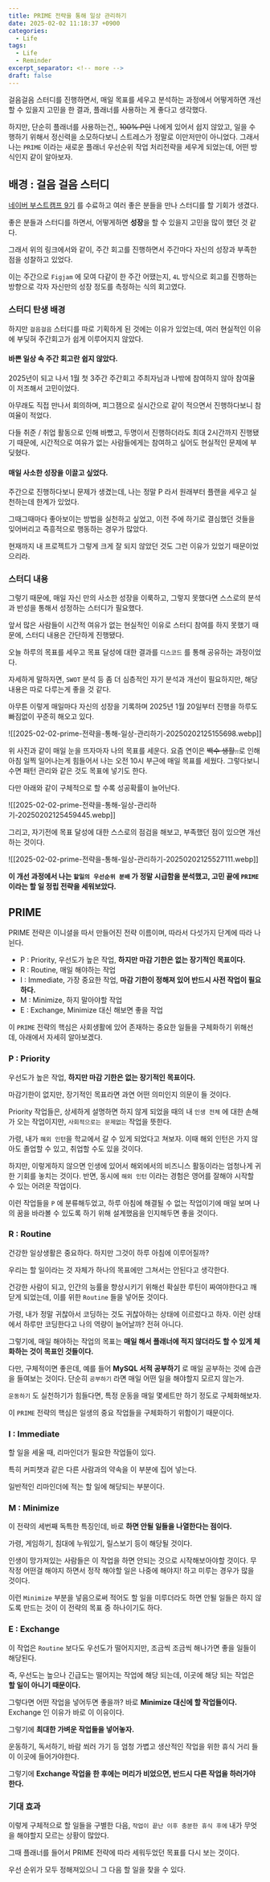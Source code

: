 ```yaml
---
title: PRIME 전략을 통해 일상 관리하기
date: 2025-02-02 11:18:37 +0900
categories:
  - Life
tags:
  - Life
  - Reminder
excerpt_separator: <!-- more -->
draft: false
---
```


<!-- draft 값을 false 혹은 제거해야 게시됩니다!!! -->

<!-- 요약 적기 -->

걸음걸음 스터디를 진행하면서, 매일 목표를 세우고 분석하는 과정에서 어떻게하면 개선할 수 있을지 고민을 한 결과, 플래너를 사용하는 게 좋다고 생각했다.

하지만, 단순히 플래너를 사용하는건,, ~~100% P인~~ 나에게 있어서 쉽지 않았고, 일을 수행하기 위해서 정신력을 소모하다보니 스트레스가 정말로 이만저만이 아니었다. 그래서 나는 `PRIME` 이라는 새로운 플래너 우선순위 작업 처리전략을 세우게 되었는데, 어떤 방식인지 같이 알아보자.

<!-- more -->

<!-- 본문  -->
## 배경 : 걸음 걸음 스터디

[네이버 부스트캠프 9기](https://blog.moozeh.org/posts/2024%EB%85%84-%ED%9A%8C%EA%B3%A0#%EC%8A%A4%ED%84%B0%EB%94%94%EB%A5%BC-%ED%86%B5%ED%95%9C-%EA%BE%B8%EC%A4%80%ED%95%9C-%EB%84%A4%ED%8A%B8%EC%9B%8C%ED%82%B9) 를 수료하고 여러 좋은 분들을 만나 스터디를 할 기회가 생겼다.

좋은 분들과 스터디를 하면서, 어떻게하면 **성장**을 할 수 있을지 고민을 많이 했던 것 같다.

그래서 위의 링크에서와 같이, 주간 회고를 진행하면서 주간마다 자신의 성장과 부족한 점을 성찰하고 있었다.

이는 주간으로 `Figjam` 에 모여 다같이 한 주간 어땠는지, `4L` 방식으로 회고를 진행하는 방향으로 각자 자신만의 성장 정도를 측정하는 식의 회고였다.

### 스터디 탄생 배경

하지만 `걸음걸음` 스터디를 따로 기획하게 된 것에는 이유가 있었는데, 여러 현실적인 이유에 부딪혀 주간회고가 쉽게 이루어지지 않았다.

#### 바쁜 일상 속 주간 회고란 쉽지 않았다.

2025년이 되고 나서 1월 첫 3주간 주간회고 주최자님과 나밖에 참여하지 않아 참여율이 저조해서 고민이었다.

아무래도 직접 만나서 회의하며, 피그잼으로 실시간으로 같이 적으면서 진행하다보니 참여율이 적었다.

다들 취준 / 취업 활동으로 인해 바빴고, 두명이서 진행하더라도 최대 2시간까지 진행됐기 때문에, 시간적으로 여유가 없는 사람들에게는 참여하고 싶어도 현실적인 문제에 부딪혔다.

#### 매일 사소한 성장을 이끌고 싶었다.

주간으로 진행하다보니 문제가 생겼는데, 나는 정말 P 라서 원래부터 플랜을 세우고 실천하는데 한계가 있었다.

그때그때마다 좋아보이는 방법을 실천하고 싶었고, 이전 주에 하기로 결심했던 것들을 잊어버리고 즉흥적으로 행동하는 경우가 많았다.

현재까지 내 프로젝트가 그렇게 크게 잘 되지 않았던 것도 그런 이유가 있었기 때문이었으리라.

### 스터디 내용

그렇기 때문에, 매일 자신 만의 사소한 성장을 이룩하고, 그렇지 못했다면 스스로의 분석과 반성을 통해서 성정하는 스터디가 필요했다.

앞서 많은 사람들이 시간적 여유가 없는 현실적인 이유로 스터디 참여를 하지 못했기 때문에, 스터디 내용은 간단하게 진행됐다. 

오늘 하루의 목표를 세우고 목표 달성에 대한 결과를 `디스코드` 를 통해 공유하는 과정이었다.

자세하게 말하자면, `SWOT` 분석 등 좀 더 심층적인 자기 분석과 개선이 필요하지만, 해당 내용은 따로 다루는게 좋을 것 같다.

아무튼 이렇게 매일마다 자신의 성장을 기록하며 2025년 1월 20일부터 진행을 하루도 빠짐없이 꾸준히 해오고 있다.

![[2025-02-02-prime-전략을-통해-일상-관리하기-20250202125155698.webp]]

위 사진과 같이 매일 눈을 뜨자마자 나의 목표를 세운다. 요즘 연이은 ~~백수 생활..~~로 인해 아침 일찍 일어나는게 힘들어서 나는 오전 10시 부근에 매일 목표를 세웠다. 그렇다보니 수면 패턴 관리와 같은 것도 목표에 넣기도 한다.

다만 아래와 같이 구체적으로 할 수록 성공확률이 늘어난다.

![[2025-02-02-prime-전략을-통해-일상-관리하기-20250202125459445.webp]]


그리고, 자기전에 목표 달성에 대한 스스로의 점검을 해보고, 부족했던 점이 있으면 개선하는 것이다.

![[2025-02-02-prime-전략을-통해-일상-관리하기-20250202125527111.webp]]

**이 개선 과정에서 나는 `할일의 우선순위 분배` 가 정말 시급함을 분석했고, 고민 끝에 `PRIME` 이라는 할 일 정립 전략을 세워보았다.**

## PRIME

PRIME 전략은 이니셜을 따서 만들어진 전략 이름이며, 따라서 다섯가지 단계에 따라 나뉜다.

- P : Priority, 우선도가 높은 작업, **하지만 마감 기한은 없는 장기적인 목표이다.**
- R : Routine, 매일 해야하는 작업
- I : Immediate, 가장 중요한 작업, **마감 기한이 정해져 있어 반드시 사전 작업이 필요하다.**
- M : Minimize, 하지 말아야할 작업
- E : Exchange, Minimize 대신 해보면 좋을 작업

이 `PRIME` 전략의 핵심은 사회생활에 있어 존재하는 중요한 일들을 구체화하기 위해선데, 아래에서 자세히 알아보겠다.
### P : Priority

우선도가 높은 작업, **하지만 마감 기한은 없는 장기적인 목표이다.**

마감기한이 없지만, 장기적인 목표라면 과연 어떤 의미인지 의문이 들 것이다.

Priority 작업들은, 상세하게 설명하면 하지 않게 되었을 때의 내 `인생 전체` 에 대한 손해가 오는 작업이지만, `사회적으로는 문제없는` 작업을 뜻한다.

가령, 내가 `해외 인턴`을 학교에서 갈 수 있게 되었다고 쳐보자. 이때 해외 인턴은 가지 않아도 졸업할 수 있고, 취업할 수도 있을 것이다.

하지만, 이렇게하지 않으면 인생에 있어서 해외에서의 비즈니스 활동이라는 엄청나게 귀한 기회를 놓치는 것이다. 반면, 동시에 `해외 인턴` 이라는 경험은 영어를 잘해야 시작할 수 있는 어려운 작업이다.

이런 작업들을 `P` 에 분류해두었고, 하루 아침에 해결될 수 없는 작업이기에 매일 보며 나의 꿈을 바라볼 수 있도록 하기 위해 설계했음을 인지해두면 좋을 것이다.

### R : Routine

건강한 일상생활은 중요하다. 하지만 그것이 하루 아침에 이루어질까?

우리는 할 일이라는 것 자체가 하나의 목표에만 그쳐서는 안된다고 생각한다. 

건강한 사람이 되고, 인간의 능률을 향상시키기 위해선 확실한 루틴이 짜여야한다고 깨닫게 되었는데, 이를 위한 `Routine` 들을 넣어둔 것이다.

가령, 내가 정말 귀찮아서 코딩하는 것도 귀찮아하는 상태에 이르렀다고 하자. 이런 상태에서 하루만 코딩한다고 나의 역량이 늘어날까? 전혀 아니다.

그렇기에, 매일 해야하는 작업의 목표는 **매일 해서 플래너에 적지 않더라도 할 수 있게 체화하는 것이 목표인 것들이다.** 

다만, 구체적이면 좋은데, 예를 들어 **MySQL 서적 공부하기** 로 매일 공부하는 것에 습관을 들여보는 것이다. 단순히 `공부하기` 라면 매일 어떤 일을 해야할지 모르지 않는가. 

`운동하기` 도 실천하기가 힘들다면, 특정 운동을 매일 몇세트만 하기 정도로 구체화해보자.

이 `PRIME` 전략의 핵심은 일생의 중요 작업들을 구체화하기 위함이기 때문이다.

### I : Immediate

할 일을 세울 때, 리마인더가 필요한 작업들이 있다.

특히 커피챗과 같은 다른 사람과의 약속을 이 부분에 집어 넣는다.

일반적인 리마인더에 적는 할 일에 해당되는 부분이다.

### M : Minimize

이 전략의 세번째 독특한 특징인데, 바로 **하면 안될 일들을 나열한다는 점이다.**

가령, 게임하기, 침대에 누워있기, 릴스보기 등이 해당될 것이다.

인생이 망가져있는 사람들은 이 작업을 하면 안되는 것으로 시작해보아야할 것이다. 무작정 어떤걸 해야지 하면서 정작 해야할 일은 나중에 해야지! 하고 미루는 경우가 많을 것이다.

이런 `Minimize` 부분을 넣음으로써 적어도 할 일을 미루더라도 하면 안될 일들은 하지 않도록 만드는 것이 이 전략의 목표 중 하나이기도 하다.

### E : Exchange

이 작업은 `Routine` 보다도 우선도가 떨어지지만, 조금씩 조금씩 해나가면 좋을 일들이 해당된다.

즉, 우선도는 높으나 긴급도는 떨어지는 작업에 해당 되는데, 이곳에 해당 되는 작업은 **할 일이 아니기 때문이다.**

그렇다면 어떤  작업을 넣어두면 좋을까? 바로 **Minimize 대신에 할 작업들이다.** Exchange 인 이유가 바로 이 이유이다.

그렇기에 **최대한 가벼운 작업들을 넣어놓자.**

운동하기, 독서하기, 바람 쐬러 가기 등 엄청 가볍고 생산적인 작업을 위한 휴식 거리 들이 이곳에 들어가야한다.

그렇기에 **Exchange 작업을 한 후에는 머리가 비었으면, 반드시 다른 작업을 하러가야한다.**

### 기대 효과

이렇게 구체적으로 할 일들을 구별한 다음, `작업이 끝난 이후 충분한 휴식 후에` 내가 무엇을 해야할지 모르는 상황이 많았다.

그때 플래너를 들어서 PRIME 전략에 따라 세워두었던 목표를 다시 보는 것이다. 

우선 순위가 모두 정해져있으니 그 다음 할 일을 찾을 수 있다.



